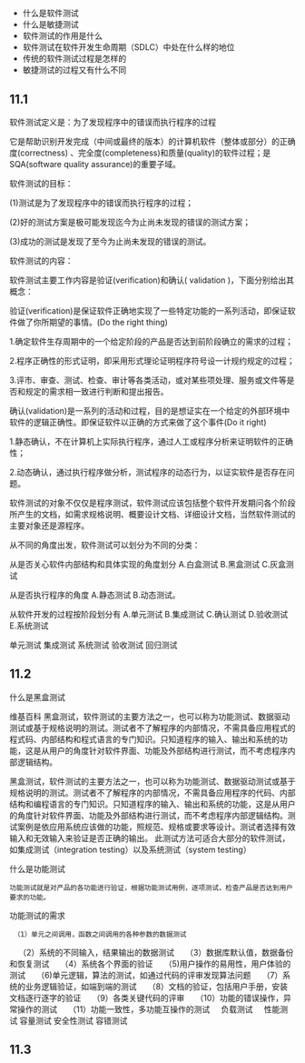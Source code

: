 

# 

* 什么是软件测试
* 什么是敏捷测试
* 软件测试的作用是什么
* 软件测试在软件开发生命周期（SDLC）中处在什么样的地位
* 传统的软件测试过程是怎样的
* 敏捷测试的过程又有什么不同






## 11.1

软件测试定义是：为了发现程序中的错误而执行程序的过程

它是帮助识别开发完成（中间或最终的版本）的计算机软件（整体或部分）的正确度(correctness) 、完全度(completeness)和质量(quality)的软件过程；是SQA(software quality assurance)的重要子域。

软件测试的目标：

(1)测试是为了发现程序中的错误而执行程序的过程；

(2)好的测试方案是极可能发现迄今为止尚未发现的错误的测试方案；

(3)成功的测试是发现了至今为止尚未发现的错误的测试。

软件测试的内容：

软件测试主要工作内容是验证(verification)和确认( validation )，下面分别给出其概念：

验证(verification)是保证软件正确地实现了一些特定功能的一系列活动，即保证软件做了你所期望的事情。(Do the right thing)    

1.确定软件生存周期中的一个给定阶段的产品是否达到前阶段确立的需求的过程；

2.程序正确性的形式证明，即采用形式理论证明程序符号设一计规约规定的过程；

3.评市、审查、测试、检查、审计等各类活动，或对某些项处理、服务或文件等是否和规定的需求相一致进行判断和提出报告。

确认(validation)是一系列的活动和过程，目的是想证实在一个给定的外部环境中软件的逻辑正确性。即保证软件以正确的方式来做了这个事件(Do it right)

1.静态确认，不在计算机上实际执行程序，通过人工或程序分析来证明软件的正确性；

2.动态确认，通过执行程序做分析，测试程序的动态行为，以证实软件是否存在问题。

软件测试的对象不仅仅是程序测试，软件测试应该包括整个软件开发期问各个阶段所产生的文档，如需求规格说明、概要设计文档、详细设计文档，当然软件测试的主要对象还是源程序。

从不同的角度出发，软件测试可以划分为不同的分类：

从是否关心软件内部结构和具体实现的角度划分
A.白盒测试
B.黑盒测试
C.灰盒测试

从是否执行程序的角度
A.静态测试
B.动态测试。

从软件开发的过程按阶段划分有
A.单元测试
B.集成测试
C.确认测试
D.验收测试
E.系统测试



单元测试
集成测试
系统测试
验收测试
回归测试



## 11.2

什么是黑盒测试



维基百科
黑盒测试，软件测试的主要方法之一，也可以称为功能测试、数据驱动测试或基于规格说明的测试。测试者不了解程序的内部情况，不需具备应用程式的程式码、内部结构和程式语言的专门知识。只知道程序的输入、输出和系统的功能，这是从用户的角度针对软件界面、功能及外部结构进行测试，而不考虑程序内部逻辑结构。

黑盒测试，软件测试的主要方法之一，也可以称为功能测试、数据驱动测试或基于规格说明的测试。测试者不了解程序的内部情况，不需具备应用程序的代码、内部结构和编程语言的专门知识。只知道程序的输入、输出和系统的功能，这是从用户的角度针对软件界面、功能及外部结构进行测试，而不考虑程序内部逻辑结构。测试案例是依应用系统应该做的功能，照规范、规格或要求等设计。测试者选择有效输入和无效输入来验证是否正确的输出。
此测试方法可适合大部分的软件测试，如集成测试（integration testing）以及系统测试（system testing）


什么是功能测试

    功能测试就是对产品的各功能进行验证，根据功能测试用例，逐项测试，检查产品是否达到用户要求的功能。




功能测试的需求
     
     （1）单元之间调用，函数之间调用的各种参数的数据测试
     （2）系统的不同输入，结果输出的数据测试
     （3）数据库默认值，数据备份和恢复测试
     （4）系统各个界面的验证
     （5)用户操作的易用性，用户体验的测试
     （6)单元逻辑，算法的测试，如通过代码的评审发现算法问题
     （7）系统的业务逻辑验证，如端到端的测试
     （8）文档的验证，包括用户手册，安装文档逐行逐字的验证
     （9）各类关键代码的评审
     （10）功能的错误操作，异常操作的测试
     （11）功能一致性，多功能互操作的测试
     
负载测试    
性能测试
容量测试 
安全性测试
容错测试




## 11.3














